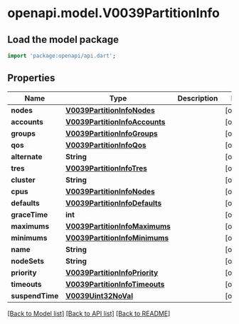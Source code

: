 # openapi.model.V0039PartitionInfo

## Load the model package
```dart
import 'package:openapi/api.dart';
```

## Properties
Name | Type | Description | Notes
------------ | ------------- | ------------- | -------------
**nodes** | [**V0039PartitionInfoNodes**](V0039PartitionInfoNodes.md) |  | [optional] 
**accounts** | [**V0039PartitionInfoAccounts**](V0039PartitionInfoAccounts.md) |  | [optional] 
**groups** | [**V0039PartitionInfoGroups**](V0039PartitionInfoGroups.md) |  | [optional] 
**qos** | [**V0039PartitionInfoQos**](V0039PartitionInfoQos.md) |  | [optional] 
**alternate** | **String** |  | [optional] 
**tres** | [**V0039PartitionInfoTres**](V0039PartitionInfoTres.md) |  | [optional] 
**cluster** | **String** |  | [optional] 
**cpus** | [**V0039PartitionInfoNodes**](V0039PartitionInfoNodes.md) |  | [optional] 
**defaults** | [**V0039PartitionInfoDefaults**](V0039PartitionInfoDefaults.md) |  | [optional] 
**graceTime** | **int** |  | [optional] 
**maximums** | [**V0039PartitionInfoMaximums**](V0039PartitionInfoMaximums.md) |  | [optional] 
**minimums** | [**V0039PartitionInfoMinimums**](V0039PartitionInfoMinimums.md) |  | [optional] 
**name** | **String** |  | [optional] 
**nodeSets** | **String** |  | [optional] 
**priority** | [**V0039PartitionInfoPriority**](V0039PartitionInfoPriority.md) |  | [optional] 
**timeouts** | [**V0039PartitionInfoTimeouts**](V0039PartitionInfoTimeouts.md) |  | [optional] 
**suspendTime** | [**V0039Uint32NoVal**](V0039Uint32NoVal.md) |  | [optional] 

[[Back to Model list]](../README.md#documentation-for-models) [[Back to API list]](../README.md#documentation-for-api-endpoints) [[Back to README]](../README.md)


